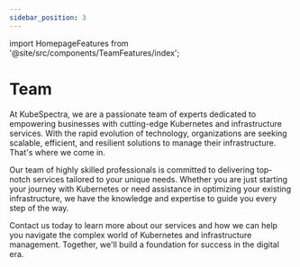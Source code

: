 ```yaml
---
sidebar_position: 3
---
```

import HomepageFeatures from '@site/src/components/TeamFeatures/index';

# Team
At KubeSpectra, we are a passionate team of experts dedicated to empowering businesses with cutting-edge Kubernetes and infrastructure services. With the rapid evolution of technology, organizations are seeking scalable, efficient, and resilient solutions to manage their infrastructure. That's where we come in.

Our team of highly skilled professionals is committed to delivering top-notch services tailored to your unique needs. Whether you are just starting your journey with Kubernetes or need assistance in optimizing your existing infrastructure, we have the knowledge and expertise to guide you every step of the way.

<!--We understand that each business has its own set of challenges and goals. That's why we take a holistic approach, providing comprehensive solutions that encompass architecture design, implementation, optimization, and ongoing support. Our services cover a wide range of areas, including containerization, orchestration, deployment strategies, monitoring, and scaling, among others.

What sets us apart is our unwavering commitment to quality and customer satisfaction. We collaborate closely with our clients, ensuring a deep understanding of their requirements, objectives, and pain points. By leveraging the power of Kubernetes and our industry insights, we help businesses streamline operations, increase efficiency, and drive innovation.

We are proud to be at the forefront of the rapidly evolving Kubernetes landscape, constantly exploring new technologies, best practices, and industry trends. Our team stays ahead of the curve, ensuring that we provide you with the most up-to-date solutions that align with your business objectives and future growth plans. 

Discover the limitless possibilities that Kubernetes and modern infrastructure can offer your organization. Join us on this transformative journey, and let KubeSpectra be your trusted partner in unlocking the true potential of your infrastructure. -->

Contact us today to learn more about our services and how we can help you navigate the complex world of Kubernetes and infrastructure management. Together, we'll build a foundation for success in the digital era.

<HomepageFeatures></HomepageFeatures>